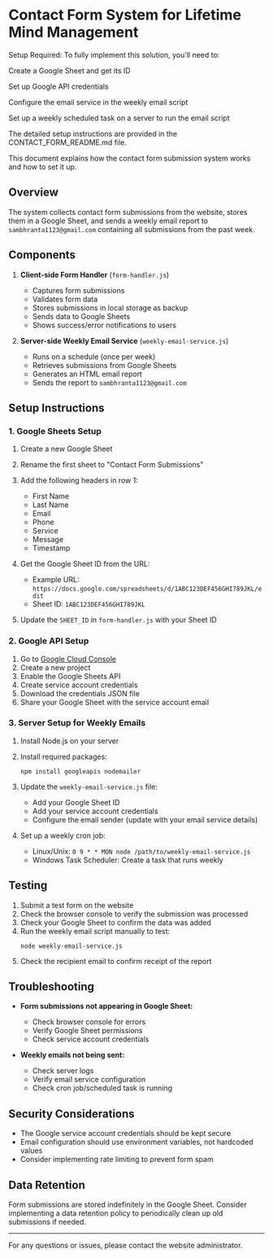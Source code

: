 # Contact Form System for Lifetime Mind Management

Setup Required:
To fully implement this solution, you'll need to:

Create a Google Sheet and get its ID

Set up Google API credentials

Configure the email service in the weekly email script

Set up a weekly scheduled task on a server to run the email script

The detailed setup instructions are provided in the CONTACT_FORM_README.md file.

This document explains how the contact form submission system works and how to set it up.

## Overview

The system collects contact form submissions from the website, stores them in a Google Sheet, and sends a weekly email report to `sambhranta1123@gmail.com` containing all submissions from the past week.

## Components

1. **Client-side Form Handler** (`form-handler.js`)
   - Captures form submissions
   - Validates form data
   - Stores submissions in local storage as backup
   - Sends data to Google Sheets
   - Shows success/error notifications to users

2. **Server-side Weekly Email Service** (`weekly-email-service.js`)
   - Runs on a schedule (once per week)
   - Retrieves submissions from Google Sheets
   - Generates an HTML email report
   - Sends the report to `sambhranta1123@gmail.com`

## Setup Instructions

### 1. Google Sheets Setup

1. Create a new Google Sheet
2. Rename the first sheet to "Contact Form Submissions"
3. Add the following headers in row 1:
   - First Name
   - Last Name
   - Email
   - Phone
   - Service
   - Message
   - Timestamp

4. Get the Google Sheet ID from the URL:
   - Example URL: `https://docs.google.com/spreadsheets/d/1ABC123DEF456GHI789JKL/edit`
   - Sheet ID: `1ABC123DEF456GHI789JKL`

5. Update the `SHEET_ID` in `form-handler.js` with your Sheet ID

### 2. Google API Setup

1. Go to [Google Cloud Console](https://console.cloud.google.com/)
2. Create a new project
3. Enable the Google Sheets API
4. Create service account credentials
5. Download the credentials JSON file
6. Share your Google Sheet with the service account email

### 3. Server Setup for Weekly Emails

1. Install Node.js on your server
2. Install required packages:
   ```
   npm install googleapis nodemailer
   ```
3. Update the `weekly-email-service.js` file:
   - Add your Google Sheet ID
   - Add your service account credentials
   - Configure the email sender (update with your email service details)

4. Set up a weekly cron job:
   - Linux/Unix: `0 9 * * MON node /path/to/weekly-email-service.js`
   - Windows Task Scheduler: Create a task that runs weekly

## Testing

1. Submit a test form on the website
2. Check the browser console to verify the submission was processed
3. Check your Google Sheet to confirm the data was added
4. Run the weekly email script manually to test:
   ```
   node weekly-email-service.js
   ```
5. Check the recipient email to confirm receipt of the report

## Troubleshooting

- **Form submissions not appearing in Google Sheet:**
  - Check browser console for errors
  - Verify Google Sheet permissions
  - Check service account credentials

- **Weekly emails not being sent:**
  - Check server logs
  - Verify email service configuration
  - Check cron job/scheduled task is running

## Security Considerations

- The Google service account credentials should be kept secure
- Email configuration should use environment variables, not hardcoded values
- Consider implementing rate limiting to prevent form spam

## Data Retention

Form submissions are stored indefinitely in the Google Sheet. Consider implementing a data retention policy to periodically clean up old submissions if needed.

---

For any questions or issues, please contact the website administrator.